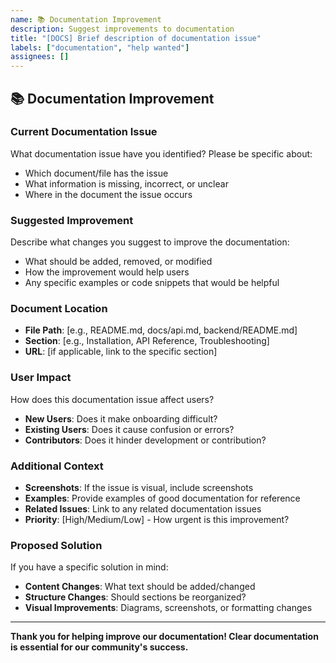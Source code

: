 ```yaml
---
name: 📚 Documentation Improvement
description: Suggest improvements to documentation
title: "[DOCS] Brief description of documentation issue"
labels: ["documentation", "help wanted"]
assignees: []
---
```


## 📚 Documentation Improvement

### Current Documentation Issue
What documentation issue have you identified? Please be specific about:
- Which document/file has the issue
- What information is missing, incorrect, or unclear
- Where in the document the issue occurs

### Suggested Improvement
Describe what changes you suggest to improve the documentation:
- What should be added, removed, or modified
- How the improvement would help users
- Any specific examples or code snippets that would be helpful

### Document Location
- **File Path**: [e.g., README.md, docs/api.md, backend/README.md]
- **Section**: [e.g., Installation, API Reference, Troubleshooting]
- **URL**: [if applicable, link to the specific section]

### User Impact
How does this documentation issue affect users?
- **New Users**: Does it make onboarding difficult?
- **Existing Users**: Does it cause confusion or errors?
- **Contributors**: Does it hinder development or contribution?

### Additional Context
- **Screenshots**: If the issue is visual, include screenshots
- **Examples**: Provide examples of good documentation for reference
- **Related Issues**: Link to any related documentation issues
- **Priority**: [High/Medium/Low] - How urgent is this improvement?

### Proposed Solution
If you have a specific solution in mind:
- **Content Changes**: What text should be added/changed
- **Structure Changes**: Should sections be reorganized?
- **Visual Improvements**: Diagrams, screenshots, or formatting changes

---

**Thank you for helping improve our documentation! Clear documentation is essential for our community's success.**
